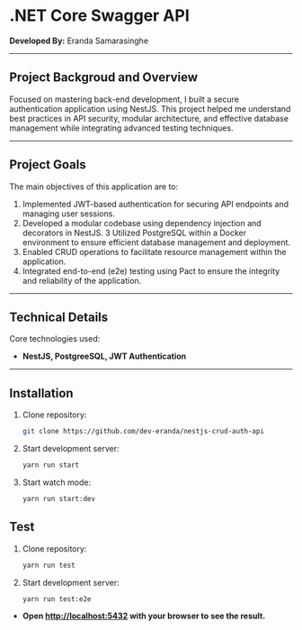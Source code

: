 # .NET Core Swagger API

**Developed By:** Eranda Samarasinghe
<hr />

## Project Backgroud and Overview
Focused on mastering back-end development, I built a secure authentication application using NestJS. This project helped me understand best practices in API security, modular architecture, and effective database management while integrating advanced testing techniques.
<hr />

## Project Goals
The main objectives of this application are to:

1. Implemented JWT-based authentication for securing API endpoints and managing user sessions.
2. Developed a modular codebase using dependency injection and decorators in NestJS.
3  Utilized PostgreSQL within a Docker environment to ensure efficient database management and deployment.
4. Enabled CRUD operations to facilitate resource management within the application.
5. Integrated end-to-end (e2e) testing using Pact to ensure the integrity and reliability of the application.
<hr />

## Technical Details
Core technologies used: 

- **NestJS, PostgreeSQL, JWT Authentication**
<hr />

## Installation
1. Clone repository:
   ```sh
   git clone https://github.com/dev-eranda/nestjs-crud-auth-api
   
2. Start development server:
   ```sh
   yarn run start

3. Start watch mode:
   ```sh
   yarn run start:dev 

## Test
1. Clone repository:
   ```sh
   yarn run test
   
2. Start development server:
   ```sh
   yarn run test:e2e
   
  - **Open [http://localhost:5432](http://localhost:5432) with your browser to see the result.**
